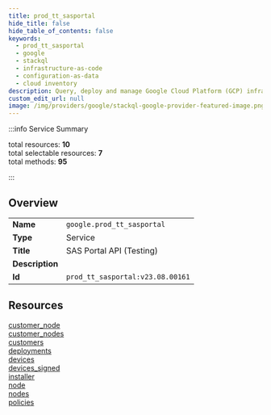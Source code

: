```yaml
---
title: prod_tt_sasportal
hide_title: false
hide_table_of_contents: false
keywords:
  - prod_tt_sasportal
  - google
  - stackql
  - infrastructure-as-code
  - configuration-as-data
  - cloud inventory
description: Query, deploy and manage Google Cloud Platform (GCP) infrastructure and resources using SQL
custom_edit_url: null
image: /img/providers/google/stackql-google-provider-featured-image.png
---
```

  
    
:::info Service Summary

<div class="row">
<div class="providerDocColumn">
<span>total resources:&nbsp;<b>10</b></span><br />
<span>total selectable resources:&nbsp;<b>7</b></span><br />
<span>total methods:&nbsp;<b>95</b></span><br />
</div>
</div>

:::

## Overview
<table><tbody>
<tr><td><b>Name</b></td><td><code>google.prod_tt_sasportal</code></td></tr>
<tr><td><b>Type</b></td><td>Service</td></tr>
<tr><td><b>Title</b></td><td>SAS Portal API (Testing)</td></tr>
<tr><td><b>Description</b></td><td></td></tr>
<tr><td><b>Id</b></td><td><code>prod_tt_sasportal:v23.08.00161</code></td></tr>
</tbody></table>

## Resources
<div class="row">
<div class="providerDocColumn">
<a href="/providers/google/prod_tt_sasportal/customer_node/">customer_node</a><br />
<a href="/providers/google/prod_tt_sasportal/customer_nodes/">customer_nodes</a><br />
<a href="/providers/google/prod_tt_sasportal/customers/">customers</a><br />
<a href="/providers/google/prod_tt_sasportal/deployments/">deployments</a><br />
<a href="/providers/google/prod_tt_sasportal/devices/">devices</a><br />
</div>
<div class="providerDocColumn">
<a href="/providers/google/prod_tt_sasportal/devices_signed/">devices_signed</a><br />
<a href="/providers/google/prod_tt_sasportal/installer/">installer</a><br />
<a href="/providers/google/prod_tt_sasportal/node/">node</a><br />
<a href="/providers/google/prod_tt_sasportal/nodes/">nodes</a><br />
<a href="/providers/google/prod_tt_sasportal/policies/">policies</a><br />
</div>
</div>
